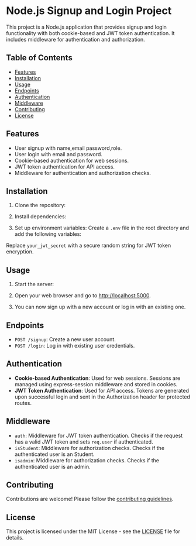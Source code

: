 
# Node.js Signup and Login Project

This project is a Node.js application that provides signup and login functionality with both cookie-based and JWT token authentication. It includes middleware for authentication and authorization.

## Table of Contents

- [Features](#features)
- [Installation](#installation)
- [Usage](#usage)
- [Endpoints](#endpoints)
- [Authentication](#authentication)
- [Middleware](#middleware)
- [Contributing](#contributing)
- [License](#license)

## Features

- User signup with name,email password,role.
- User login with email and password.
- Cookie-based authentication for web sessions.
- JWT token authentication for API access.
- Middleware for authentication and authorization checks.

## Installation

1. Clone the repository:

2. Install dependencies:

3. Set up environment variables:
Create a `.env` file in the root directory and add the following variables:

Replace `your_jwt_secret` with a secure random string for JWT token encryption.

## Usage

1. Start the server:

2. Open your web browser and go to [http://localhost:5000](http://localhost:5000).

3. You can now sign up with a new account or log in with an existing one.

## Endpoints

- `POST /signup`: Create a new user account.
- `POST /login`: Log in with existing user credentials.
  

## Authentication

- **Cookie-based Authentication**: Used for web sessions. Sessions are managed using express-session middleware and stored in cookies.
- **JWT Token Authentication**: Used for API access. Tokens are generated upon successful login and sent in the Authorization header for protected routes.

## Middleware

- `auth`: Middleware for JWT token authentication. Checks if the request has a valid JWT token and sets `req.user` if authenticated.
-  `isStudent`: Middleware for authorization checks. Checks if the authenticated user is an Student.
- `isadmin`: Middleware for authorization checks. Checks if the authenticated user is an admin.

## Contributing

Contributions are welcome! Please follow the [contributing guidelines](CONTRIBUTING.md).

## License

This project is licensed under the MIT License - see the [LICENSE](LICENSE) file for details.
